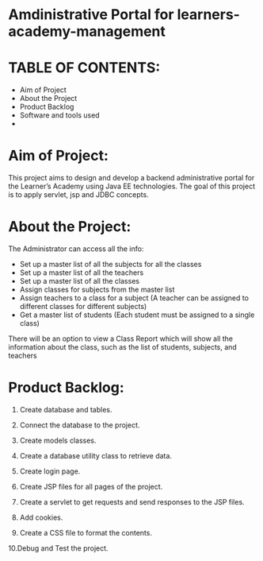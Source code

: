 # Amdinistrative Portal for learners-academy-management

# TABLE OF CONTENTS:
 - Aim of Project
 - About the Project
 - Product Backlog
 - Software and tools used
 - 

# Aim of Project:
  This project aims to design and develop a backend administrative portal for the Learner’s Academy using Java EE technologies. The goal of this project is to apply servlet, jsp and JDBC concepts.
  
  
 # About the Project:
  The Administrator can access all the info:
 
  - Set up a master list of all the subjects for all the classes
  - Set up a master list of all the teachers
  - Set up a master list of all the classes
  - Assign classes for subjects from the master list
  - Assign teachers to a class for a subject (A teacher can be assigned to different classes for different subjects)
  - Get a master list of students (Each student must be assigned to a single class)
     

 There will be an option to view a Class Report which will show all the information about the class, such as the list of students, subjects, and teachers
  
# Product Backlog:

1. Create database and tables.

2. Connect the database to the project.

3. Create models classes.

4. Create a database utility class to retrieve data.

5. Create login page.

6. Create JSP files for all pages of the project.

7. Create a servlet to get requests and send responses to the JSP files.

8. Add cookies.

9. Create a CSS file to format the contents.

10.Debug and Test the project.
